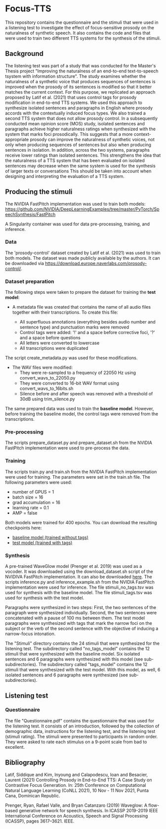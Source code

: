 # Focus-TTS

This repository contains the questionnaire and the stimuli that were used in a listening test to investigate the effect of focus-sensitive prosody on the naturalness of synthetic speech. It also contains the code and files that were used to train two different TTS systems for the synthesis of the stimuli. 

## Background
The listening test was part of a study that was conducted for the Master's Thesis project "Improving the naturalness of an end-to-end text-to-speech tsystem with information structure". The study examines whether the naturalness of a synthetic voice that produces sequences of sentences is improved when the prosody of its sentences is modified so that it better matches the current context. For this purpose, we replicated an approach proposed by Latif et al. (2021) that uses control tags for prosody modification in end-to-end TTS systems. We used this approach to synthesize isolated sentences and paragraphs in English where prosody accords with the contextually induced focus types. We also trained a second TTS system that does not allow prosody control. In a subsequently conducted mean opinion score (MOS) study, isolated sentences and paragraphs achieve higher naturalness ratings when synthesized with the system that marks foci prosodically. This suggests that a more context-appropriate prosody can improve the naturalness of synthetic voices, not only when producing sequences of sentences but also when producing sentences in isolation. In addition, across the two systems, paragraphs receive lower ratings than isolated sentences. This strengthens the idea that the naturalness of a TTS system that has been evaluated on isolated sentences may decrease when the same system is used for the synthesis of larger texts or conversations This should be taken into account when designing and interpreting the evaluation of a TTS system.


## Producing the stimuli

The NVIDIA FastPitch implementation was used to train both models: https://github.com/NVIDIA/DeepLearningExamples/tree/master/PyTorch/SpeechSynthesis/FastPitch

A Singularity container was used for data pre-processing, training, and inference.

### Data
The 'prosody-control' dataset created by Latif et al. (2021) was used to train both models. The dataset was made publicly available by the authors. It can be downloaded via https://download.europe.naverlabs.com/prosody-control/.

### Dataset preparation

The following steps were taken to prepare the dataset for training the **test model**:

- A metadata file was created that contains the name of all audio files together with their transcriptions. To create this file: 

  - All superfluous annotations (everything besides audio number and sentence type) and punctuation marks were removed
  - Control tags were added: '!' and a space before corrective foci, '?' and a space before questions
  - All letters were converted to lowercase
  - All transcriptions were duplicated

The script create_metadata.py was used for these modifications.

- The WAV files were modified:
  - They were re-sampled to a frequency of 22050 Hz using convert_wavs_to_22050.py
  - They were converted to 16-bit WAV format using convert_wavs_to_16bits.sh
  - Silence before and after speech was removed with a threshold of 30dB using trim_silence.py

The same prepared data was used to train the **baseline model**. However, before training the baseline model, the control tags were removed from the transcriptions. 

### Pre-processing

The scripts prepare_dataset.py and prepare_dataset.sh from the NVIDIA FastPitch implementation were used to pre-process the data.

### Training

The scripts train.py and train.sh from the NVIDIA FastPitch implementation were used for training. The parameters were set in the train.sh file. The following parameters were used:

- number of GPUS = 1 
- batch size = 16
- grad accumulation = 16
- learning rate = 0.1
- AMP = false

Both models were trained for 400 epochs. You can download the resulting checkpoints here: 
- [baseline model (trained without tags)](https://drive.google.com/file/d/1yoTGj-3w1uT3RLGc1by9BoZOICqZl5HP/view?usp=sharing)
- [test model (trained with tags)](https://drive.google.com/file/d/1q90EQTHfJ8r6wrrWbgfRkodTU5WIaJoZ/view?usp=sharing)

### Synthesis
A pre-trained WaveGlow model (Prenger et al. 2019) was used as a vocoder. It was downloaded using the download_dataset.sh script of the NVIDIVA FastPitch implementation. It can also be downloaded [here](https://drive.google.com/file/d/1KjwqmUql_OydpimlWI6sBO9akuJ18-bV/view?usp=sharing). The scripts inference.py and inference_example.sh from the NVIDIA FastPitch implementation were used for inference. The file stimuli_no_tags.tsv was used for synthesis with the baseline model. The file stimuli_tags.tsv was used for synthesis with the test model. 

Paragraphs were synthesized in two steps: First, the two sentences of the paragraph were synthesized individually. Second, the two sentences were concatenated with a pause of 100 ms between them. The test model paragraphs were synthesized with tags that mark the narrow foci on the subject or the verb of the second sentence with the objective of inducing a narrow-focus intonation.

The "Stimuli" directory contains the 24 stimuli that were synthesized for the listening test. The subdirectory called "no_tags_model" contains the 12 stimuli that were synthesized with the baseline model. Six isolated sentences and 6 paragraphs were synthesized with this model (see sub-subdirectories). The subdirectory called "tags_model" contains the 12 stimuli that were synthesized with the test model. With this model, as well, 6 isolated sentences and 6 paragraphs were synthesized (see sub-subdirectories). 

## Listening test
### Questionnaire
The file "Questionnaire.pdf" contains the questionnaire that was used for the listening test. It consists of an introduction, followed by the collection of demographic data, instructions for the listening test, and the listening test (stimuli rating). The stimuli were presented to participants in random order. They were asked to rate each stimulus on a 9-point scale from bad to excellent.

## Bibliography
Latif, Siddique and Kim, Inyoung and Calapodescu, Ioan and Besacier, Laurent (2021) Controlling Prosody in End-to-End TTS: A Case Study on Contrastive Focus Generation. In: 25th Conference on Computational Natural Language Learning (CoNLL 2021), 10 Nov - 11 Nov 2021, Punta Cana, Dominican Republic. 

Prenger, Ryan, Rafael Valle, and Bryan Catanzaro (2019) Waveglow: A flow-based generative network for speech synthesis. In ICASSP 2019-2019 IEEE International Conference on Acoustics, Speech and Signal Processing (ICASSP), pages 3617–3621. IEEE.
